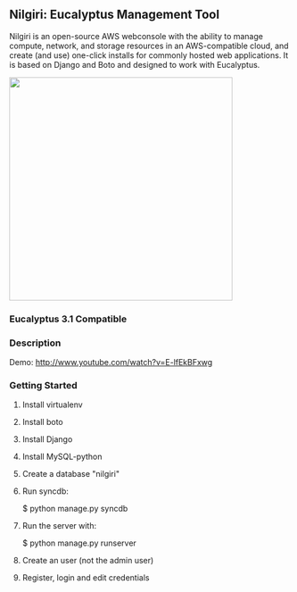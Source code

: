 ## Nilgiri: Eucalyptus Management Tool

Nilgiri is an open-source AWS webconsole with the ability to manage compute, network, and storage resources in an AWS-compatible cloud, and create (and use) one-click installs for commonly hosted web applications. It is based on Django and Boto and designed to work with Eucalyptus.

<img src="http://mdshaonimran.github.com/images/nilgiri.png" width=400>

### Eucalyptus 3.1 Compatible

### Description

Demo: http://www.youtube.com/watch?v=E-lfEkBFxwg


### Getting Started


1. Install virtualenv

2. Install boto

3. Install Django

4. Install MySQL-python

5. Create a database "nilgiri"

7. Run syncdb:
    
    $ python manage.py syncdb

6. Run the server with:

    $ python manage.py runserver

7. Create an user (not the admin user)

8. Register, login and edit credentials
